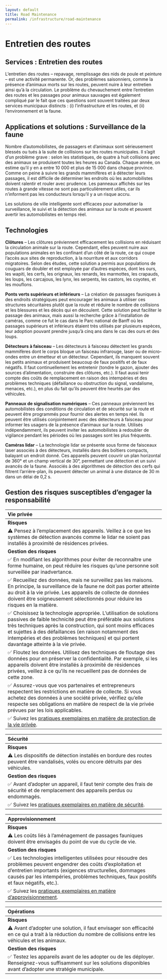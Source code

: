 ```yaml
---
layout: default
title: Road Maintenance
permalink: /infrastructure/road-maintenance
---
```


# Entretien des routes

## Services : Entretien des routes

L’entretien des routes – repavage, remplissage des nids de poule et peinture – est une activité permanente. Or, des problèmes saisonniers, comme la présence d’animaux morts sur les routes, peuvent nuire à leur entretien ainsi qu’à la circulation. Le problème du chevauchement entre l’entretien des routes et les passages pour animaux sauvages est également compliqué par le fait que ces questions sont souvent traitées par deux services municipaux distincts : \(i\) l’infrastructure et les routes, et \(ii\) l’environnement et la faune.

## Applications et solutions : Surveillance de la faune

Nombre d’automobilistes, de passagers et d’animaux sont sérieusement blessés ou tués à la suite de collisions sur les routes municipales. Il s’agit d’un problème grave : selon les statistiques, de quatre à huit collisions avec des animaux se produisent toutes les heures au Canada. Chaque année, on estime qu’il y en a entre 10 000 et plus de 15 000 dans chaque province. Comme on peine à suivre les grands mammifères et à détecter leurs passages, il est difficile de déterminer les endroits où les automobilistes doivent ralentir et rouler avec prudence. Les panneaux affichés sur les routes à grande vitesse ne sont pas particulièrement utiles, car ils n’informent pas les conducteurs lorsqu’il y a un risque accru.

Les solutions de ville intelligente sont efficaces pour automatiser la surveillance, le suivi et la détection des animaux sur la route et peuvent avertir les automobilistes en temps réel.

## Technologies

**Clôtures** – Les clôtures préviennent efficacement les collisions en réduisant la circulation animale sur la route. Cependant, elles peuvent nuire aux populations animales en les confinant d’un côté de la route, ce qui coupe l’accès aux sites de reproduction, à la nourriture et aux corridors migratoires. Selon des études, cette solution a permis aux populations de couguars de doubler et est employée par d’autres espèces, dont les ours, les wapiti, les cerfs, les orignaux, les renards, les marmottes, les crapauds, les loups, les carcajous, les lynx, les serpents, les castors, les coyotes, et les mouflons.

**Ponts verts supérieurs et inférieurs** – La création de passages fauniques à des endroits stratégiques peut encourager les animaux à utiliser ces structures sécuritaires plutôt que la route et réduire le nombre de collisions et les blessures et les décès qui en découlent. Cette solution peut faciliter le passage des animaux, mais aussi la recherche grâce à l’installation de caméras, comme ce fut le cas dans le Parc national de Banff où les passages supérieurs et inférieurs étaient très utilisés par plusieurs espèces, leur adoption pouvant prendre jusqu’à cinq ans dans le cas des ours et des loups.

**Détecteurs à faisceau** – Les détecteurs à faisceau détectent les grands mammifères dont le corps bloque un faisceau infrarouge, laser ou de micro-ondes entre un émetteur et un détecteur. Cependant, ils manquent souvent les petits animaux et produisent beaucoup de faux positifs et de faux négatifs. Il faut continuellement les entretenir \(tondre le gazon, ajouter des sources d’alimentation, construire des clôtures, etc.\). Il faut aussi tenir compte des coûts de remplacement en raison des intempéries et des problèmes techniques \(défaillance ou obstruction du signal, vandalisme, menaces, etc.\), en plus du fait qu’ils peuvent être heurtés par des véhicules.

**Panneaux de signalisation numériques** – Ces panneaux préviennent les automobilistes des conditions de circulation et de sécurité sur la route et peuvent être programmés pour fournir des alertes en temps réel. Ils peuvent être utilisés conjointement avec des détecteurs à faisceau pour informer les usagers de la présence d’animaux sur la route. Utilisés indépendamment, ils peuvent inviter les automobilistes à redoubler de vigilance pendant les périodes où les passages sont les plus fréquents.

**Caméras lidar** – La technologie lidar se présente sous forme de faisceaux laser associés à des détecteurs, installés dans des boîtiers compacts, balayant un endroit donné. Ces appareils peuvent couvrir un plan horizontal de 360° et un champ vertical de 30°, permettant une détection et un suivi avancés de la faune. Associés à des algorithmes de détection des cerfs qui filtrent l’arrière-plan, ils peuvent détecter un animal à une distance de 30 m dans un délai de 0,2 s.

## Gestion des risques susceptibles d’engager la responsabilité

| Vie privée |
| :--- |
| **Risques** |
| ⚠ Pensez à l’emplacement des appareils. Veillez à ce que les systèmes de détection avancés comme le lidar ne soient pas installés à proximité de résidences privées. |
| **Gestion des risques** |
| ✅ En modifiant les algorithmes pour éviter de reconnaître une forme humaine, on peut réduire les risques qu’une personne soit surveillée par inadvertance. |
| ✅ Recueillez des données, mais ne surveillez pas les maisons. En principe, la surveillance de la faune ne doit pas porter atteinte au droit à la vie privée. Les appareils de collecte de données doivent être soigneusement sélectionnés pour réduire les risques en la matière. |
| ✅ Choisissez la technologie appropriée. L’utilisation de solutions passives de faible technicité peut être préférable aux solutions très techniques après la construction, qui sont moins efficaces et sujettes à des défaillances \(en raison notamment des intempéries et des problèmes techniques\) et qui portent davantage atteinte à la vie privée. |
| ✅ Floutez les données. Utilisez des techniques de floutage des données pour en préserver la confidentialité. Par exemple, si les appareils doivent être installés à proximité de résidences privées, veillez à ce qu’ils ne recueillent pas de données de cette zone. |
| ✅ Assurez-vous que vos partenaires et entrepreneurs respectent les restrictions en matière de collecte. Si vous achetez des données à une société privée, vérifiez qu’elle respecte ses obligations en matière de respect de la vie privée prévues par les lois applicables. |
| ✅ Suivez les [pratiques exemplaires en matière de protection de la vie privée](https://cippic-ca.github.io/SmartCityToolkit/privacy.html). |

| Sécurité |
| :--- |
| **Risques** |
| ⚠ Les dispositifs de détection installés en bordure des routes peuvent être vandalisés, volés ou encore détruits par des véhicules. |
| **Gestion des risques** |
| ✅ Avant d’adopter un appareil, il faut tenir compte des frais de sécurité et de remplacement des appareils perdus ou endommagés. |
| ✅ Suivez les [pratiques exemplaires en matière de sécurité](https://cippic-ca.github.io/SmartCityToolkit/security.html). |

| Approvisionnement |
| :--- |
| **Risques** |
| ⚠ Les coûts liés à l’aménagement de passages fauniques doivent être envisagés du point de vue du cycle de vie. |
| **Gestion des risques** |
| ✅ Les technologies intelligentes utilisées pour résoudre des problèmes peuvent engendrer des coûts d’exploitation et d’entretien importants \(exigences structurelles, dommages causés par les intempéries, problèmes techniques, faux positifs et faux négatifs, etc.\). |
| ✅ Suivez les [pratiques exemplaires en matière d’approvisionnement](https://cippic-ca.github.io/SmartCityToolkit/procurement.html). |

| Opérations |
| :--- |
| **Risques** |
| ⚠ Avant d’adopter une solution, il faut envisager son efficacité en ce qui a trait à la réduction du nombre de collisions entre les véhicules et les animaux. |
| **Gestion des risques** |
| ✅ Testez les appareils avant de les adopter ou de les déployer. Renseignez-vous suffisamment sur les solutions disponibles avant d’adopter une stratégie municipale. |

